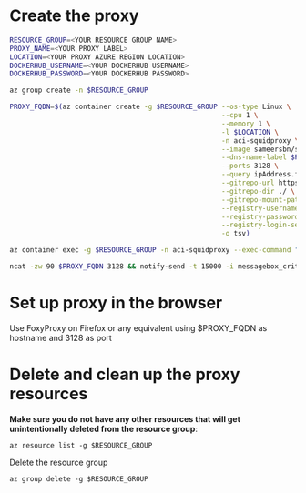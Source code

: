 # Create the proxy

```Bash
RESOURCE_GROUP=<YOUR RESOURCE GROUP NAME>
PROXY_NAME=<YOUR PROXY LABEL>
LOCATION=<YOUR PROXY AZURE REGION LOCATION>
DOCKERHUB_USERNAME=<YOUR DOCKERHUB USERNAME>
DOCKERHUB_PASSWORD=<YOUR DOCKERHUB PASSWORD>

az group create -n $RESOURCE_GROUP

PROXY_FQDN=$(az container create -g $RESOURCE_GROUP --os-type Linux \
                                                    --cpu 1 \
                                                    --memory 1 \
                                                    -l $LOCATION \
                                                    -n aci-squidproxy \
                                                    --image sameersbn/squid \
                                                    --dns-name-label $PROXY_NAME \
                                                    --ports 3128 \
                                                    --query ipAddress.fqdn \
                                                    --gitrepo-url https://github.com/UnoSD/SquidProxyAci.git \
                                                    --gitrepo-dir ./ \
                                                    --gitrepo-mount-path /mnt/gitrepo \
                                                    --registry-username $DOCKERHUB_USERNAME \
                                                    --registry-password $DOCKERHUB_PASSWORD \
                                                    --registry-login-server index.docker.io \
                                                    -o tsv)

az container exec -g $RESOURCE_GROUP -n aci-squidproxy --exec-command "/mnt/gitrepo/SquidProxyAci/configure.sh"

ncat -zw 90 $PROXY_FQDN 3128 && notify-send -t 15000 -i messagebox_critical -e "Proxy created and ready $PROXY_FQDN"
```

# Set up proxy in the browser

Use FoxyProxy on Firefox or any equivalent using $PROXY_FQDN as hostname and 3128 as port

# Delete and clean up the proxy resources

**Make sure you do not have any other resources that will get unintentionally deleted from the resource group**:

`az resource list -g $RESOURCE_GROUP`

Delete the resource group

`az group delete -g $RESOURCE_GROUP`
